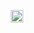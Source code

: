 <p align="center">
  <img src="FlowMind.png" alt="FlowMind" height="20"/>
  <b style='height: "20";>FlowMind</b>
</p>
